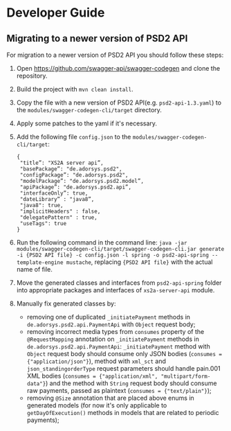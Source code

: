 # Developer Guide

## Migrating to a newer version of PSD2 API
For migration to a newer version of PSD2 API you should follow these steps: 

1. Open https://github.com/swagger-api/swagger-codegen and clone the repository.
2. Build the project with `mvn clean install`.
3. Copy the file with a new version of PSD2 API(e.g. `psd2-api-1.3.yaml`) to the `modules/swagger-codegen-cli/target` directory.
4. Apply some patches to the yaml if it's necessary.
5. Add the following file `config.json` to the `modules/swagger-codegen-cli/target`: 

    ```
    {
     "title”: "XS2A server api”,
     "basePackage”: "de.adorsys.psd2",
     "configPackage”: "de.adorsys.psd2",
     "modelPackage”: "de.adorsys.psd2.model”,
     "apiPackage”: "de.adorsys.psd2.api”,
     "interfaceOnly”: true,
     "dateLibrary” : "java8”,
     "java8": true,
     "implicitHeaders" : false,
     "delegatePattern" : true,
     "useTags": true
    }
    ```

6. Run the following command in the command line: `java -jar modules/swagger-codegen-cli/target/swagger-codegen-cli.jar generate -i {PSD2 API file} -c config.json -l spring -o psd2-api-spring --template-engine mustache`,
replacing `{PSD2 API file}` with the actual name of file.
7. Move the generated classes and interfaces from `psd2-api-spring` folder into appropriate packages and interfaces of `xs2a-server-api` module.
8. Manually fix generated classes by:
   - removing one of duplicated `_initiatePayment` methods in `de.adorsys.psd2.api.PaymentApi` with `Object` request body;
   - removing incorrect media types from `consumes` property of the `@RequestMapping` annotation on `_initiatePayment`
    methods in `de.adorsys.psd2.api.PaymentApi`: `_initiatePayment` method with `Object` request body should consume 
    only JSON bodies (`consumes = {"application/json"}`), method with `xml_sct` and `json_standingorderType` request 
    parameters should handle pain.001 XML bodies (`consumes = {"application/xml", "multipart/form-data"}`)
    and the method with `String` request body should consume raw payments, passed as plaintext (`consumes = {"text/plain"}`);
   - removing `@Size` annotation that are placed above enums in generated models (for now it's only applicable to
   `getDayOfExecution()` methods in models that are related to periodic payments);
